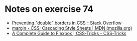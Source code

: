 # Notes on exercise 74

*   [Preventing "double" borders in CSS - Stack Overflow](https://stackoverflow.com/questions/12692089/preventing-double-borders-in-css)
*   [margin - CSS: Cascading Style Sheets | MDN (mozilla.org)](https://developer.mozilla.org/en-US/docs/Web/CSS/margin)
*   [A Complete Guide to Flexbox | CSS-Tricks - CSS-Tricks](https://css-tricks.com/snippets/css/a-guide-to-flexbox/)

